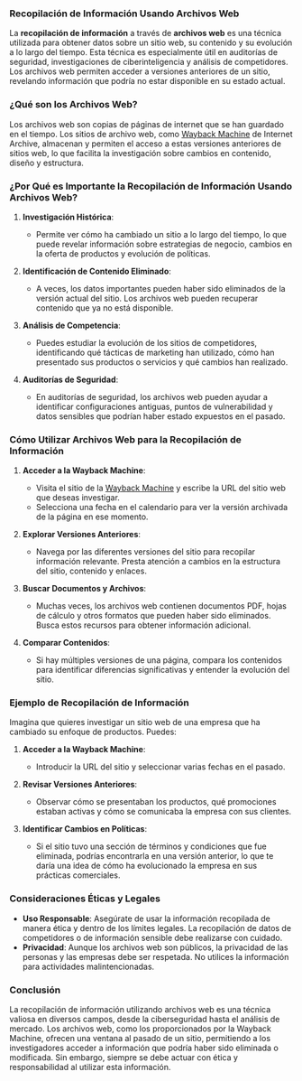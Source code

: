 ### **Recopilación de Información Usando Archivos Web**

La **recopilación de información** a través de **archivos web** es una técnica utilizada para obtener datos sobre un sitio web, su contenido y su evolución a lo largo del tiempo. Esta técnica es especialmente útil en auditorías de seguridad, investigaciones de ciberinteligencia y análisis de competidores. Los archivos web permiten acceder a versiones anteriores de un sitio, revelando información que podría no estar disponible en su estado actual.

### **¿Qué son los Archivos Web?**

Los archivos web son copias de páginas de internet que se han guardado en el tiempo. Los sitios de archivo web, como [Wayback Machine](https://archive.org/web/) de Internet Archive, almacenan y permiten el acceso a estas versiones anteriores de sitios web, lo que facilita la investigación sobre cambios en contenido, diseño y estructura.

### **¿Por Qué es Importante la Recopilación de Información Usando Archivos Web?**

1. **Investigación Histórica**:
   - Permite ver cómo ha cambiado un sitio a lo largo del tiempo, lo que puede revelar información sobre estrategias de negocio, cambios en la oferta de productos y evolución de políticas.

2. **Identificación de Contenido Eliminado**:
   - A veces, los datos importantes pueden haber sido eliminados de la versión actual del sitio. Los archivos web pueden recuperar contenido que ya no está disponible.

3. **Análisis de Competencia**:
   - Puedes estudiar la evolución de los sitios de competidores, identificando qué tácticas de marketing han utilizado, cómo han presentado sus productos o servicios y qué cambios han realizado.

4. **Auditorías de Seguridad**:
   - En auditorías de seguridad, los archivos web pueden ayudar a identificar configuraciones antiguas, puntos de vulnerabilidad y datos sensibles que podrían haber estado expuestos en el pasado.

### **Cómo Utilizar Archivos Web para la Recopilación de Información**

1. **Acceder a la Wayback Machine**:
   - Visita el sitio de la [Wayback Machine](https://archive.org/web/) y escribe la URL del sitio web que deseas investigar.
   - Selecciona una fecha en el calendario para ver la versión archivada de la página en ese momento.

2. **Explorar Versiones Anteriores**:
   - Navega por las diferentes versiones del sitio para recopilar información relevante. Presta atención a cambios en la estructura del sitio, contenido y enlaces.

3. **Buscar Documentos y Archivos**:
   - Muchas veces, los archivos web contienen documentos PDF, hojas de cálculo y otros formatos que pueden haber sido eliminados. Busca estos recursos para obtener información adicional.

4. **Comparar Contenidos**:
   - Si hay múltiples versiones de una página, compara los contenidos para identificar diferencias significativas y entender la evolución del sitio.

### **Ejemplo de Recopilación de Información**

Imagina que quieres investigar un sitio web de una empresa que ha cambiado su enfoque de productos. Puedes:

1. **Acceder a la Wayback Machine**:
   - Introducir la URL del sitio y seleccionar varias fechas en el pasado.

2. **Revisar Versiones Anteriores**:
   - Observar cómo se presentaban los productos, qué promociones estaban activas y cómo se comunicaba la empresa con sus clientes.

3. **Identificar Cambios en Políticas**:
   - Si el sitio tuvo una sección de términos y condiciones que fue eliminada, podrías encontrarla en una versión anterior, lo que te daría una idea de cómo ha evolucionado la empresa en sus prácticas comerciales.

### **Consideraciones Éticas y Legales**

- **Uso Responsable**: Asegúrate de usar la información recopilada de manera ética y dentro de los límites legales. La recopilación de datos de competidores o de información sensible debe realizarse con cuidado.
- **Privacidad**: Aunque los archivos web son públicos, la privacidad de las personas y las empresas debe ser respetada. No utilices la información para actividades malintencionadas.

### **Conclusión**

La recopilación de información utilizando archivos web es una técnica valiosa en diversos campos, desde la ciberseguridad hasta el análisis de mercado. Los archivos web, como los proporcionados por la Wayback Machine, ofrecen una ventana al pasado de un sitio, permitiendo a los investigadores acceder a información que podría haber sido eliminada o modificada. Sin embargo, siempre se debe actuar con ética y responsabilidad al utilizar esta información.